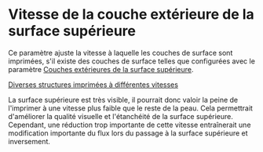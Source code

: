 Vitesse de la couche extérieure de la surface supérieure
===

Ce paramètre ajuste la vitesse à laquelle les couches de surface sont imprimées, s'il existe des couches de surface telles que configurées avec le paramètre [Couches extérieures de la surface supérieure](../shell/roofing_layer_count.md).

[Diverses structures imprimées à différentes vitesses](../../../articles/images/speed_difference.png)

La surface supérieure est très visible, il pourrait donc valoir la peine de l'imprimer à une vitesse plus faible que le reste de la peau. Cela permettrait d'améliorer la qualité visuelle et l'étanchéité de la surface supérieure. Cependant, une réduction trop importante de cette vitesse entraînerait une modification importante du flux lors du passage à la surface supérieure et inversement.
